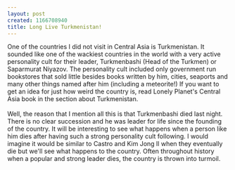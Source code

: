 ```yaml
--- 
layout: post
created: 1166708940
title: Long Live Turkmenistan!
---
```

One of the countries I did not visit in Central Asia is Turkmenistan.  It sounded like one of the wackiest countries in the world with a very active personality cult for their leader, Turkmenbashi (Head of the Turkmen) or Saparmurat Niyazov.  The personality cult included only government run bookstores that sold little besides books written by him, cities, seaports and many other things named after him (including a meteorite!)  If you want to get an idea for just how weird the country is, read Lonely Planet's Central Asia book in the section about Turkmenistan.<br /><br />Well, the reason that I mention all this is that Turkmenbashi died last night.  There is no clear succession and he was leader for life since the founding of the country.  It will be interesting to see what happens when a person like him dies after having such a strong personality cult following.  I would imagine it would be similar to Castro and Kim Jong Il when they eventually die but we'll see what happens to the country.  Often throughout history when a popular and strong leader dies, the country is thrown into turmoil.
